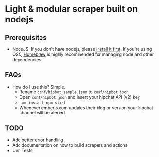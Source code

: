 # Light & modular scraper built on nodejs

## Prerequisites

* NodeJS: If you don't have nodejs, please [install it first](http://nodejs.org/download/).  If you're using OSX, [Homebrew](http://brew.sh/) is highly recommended for managing node and other dependencies.

## FAQs

* How do I use this?  Simple.
  * Rename `conf/hipbot_sample.json` to `conf/hipbot.json`
  * Open `conf/hipbot.json` and insert your hipchat API (v2) key
  * `npm install`; `npm start`
  * Whenever emberjs.com updates their blog or version your hipchat channel will be alerted


## TODO
* Add better error handling
* Add documentation on how to build scrapers and actions
* Unit Tests
